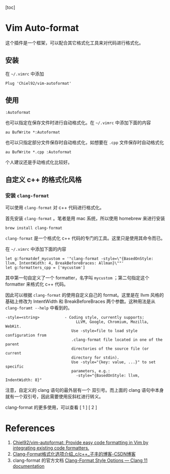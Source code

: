 [toc]

# Vim Auto-format

这个插件是一个框架，可以配合其它格式化工具来对代码进行格式化。


## 安装

在 `~/.vimrc` 中添加

```
Plug 'Chiel92/vim-autoformat'
```

## 使用

```
:Autoformat
```

也可以指定在保存文件时进行自动格式化。在 `~/.vimrc` 中添加下面的内容

```
au BufWrite *:Autoformat
```

也可以只指定部分文件保存时自动格式化，如想要在 `.cpp` 文件保存时自动格式化

```
au BufWrite *.cpp :Autoformat
```

个人建议还是手动格式化比较好。

## 自定义 c++ 的格式化风格

### 安装 `clang-format`

可以使用 `clang-format` 对 c++ 代码进行格式化。

首先安装 `clang-format` 。笔者是用 mac 系统，所以使用 homebrew 来进行安装

```
brew install clang-format
```

`clang-format` 是一个格式化 c++ 代码的专门的工具。这里只是使用其命令而已。

在 `~/.vimrc` 中添加下面的内容

```
let g:formatdef_mycustom = '"clang-format -style=\"{BasedOnStyle: llvm, IntentWidth: 4, BreakBeforeBraces: Allman}\""' 
let g:formatters_cpp = ['mycustom']
```

其中第一句自定义了一个 formatter，名字叫 `mycustom` ；第二句指定这个 formatter 来格式化 c++ 代码。

因此可以根据 `clang-format` 的使用自定义自己的 format。这里是在 llvm 风格的基础上修改为 IntentWidth 和 BreakBeforeBraces 两个参数。这种用法是从 `clang-foramt --help` 中看到的。

```
-style=<string>           - Coding style, currently supports:
                               LLVM, Google, Chromium, Mozilla, WebKit.
                             Use -style=file to load style configuration from
                             .clang-format file located in one of the parent
                             directories of the source file (or current
                             directory for stdin).
                             Use -style="{key: value, ...}" to set specific
                             parameters, e.g.:
                               -style="{BasedOnStyle: llvm, IndentWidth: 8}"

```

注意，自定义的 clang 语句的最外层有一个 双引号。而上面的 clang 语句中本身就有一个双引号，因此需要使用反斜杠进行转义。

clang-format 的更多使用，可以查看 [ 1 ] [ 2 ]

# References

1. [Chiel92/vim-autoformat: Provide easy code formatting in Vim by integrating existing code formatters.](https://github.com/Chiel92/vim-autoformat)
2. [Clang-Format格式化选项介绍_c/c++_子丰的博客-CSDN博客](https://blog.csdn.net/softimite_zifeng/article/details/78357898)
3. clang-format 的官方文档 [Clang-Format Style Options — Clang 11 documentation](https://clang.llvm.org/docs/ClangFormatStyleOptions.html)
